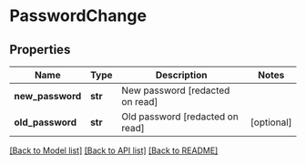 # PasswordChange

## Properties
Name | Type | Description | Notes
------------ | ------------- | ------------- | -------------
**new_password** | **str** | New password [redacted on read] | 
**old_password** | **str** | Old password [redacted on read] | [optional] 

[[Back to Model list]](../README.md#documentation-for-models) [[Back to API list]](../README.md#documentation-for-api-endpoints) [[Back to README]](../README.md)


